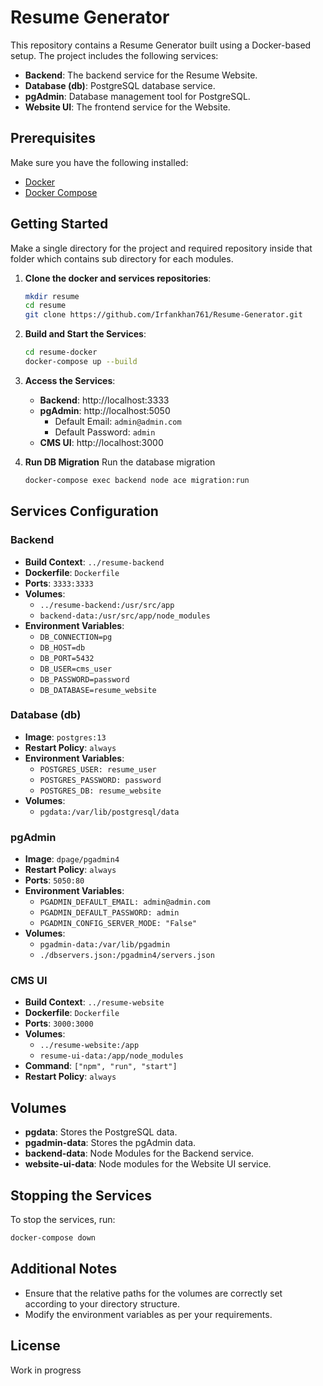 # Resume Generator

This repository contains a Resume Generator built using a Docker-based setup. The project includes the following services:

- **Backend**: The backend service for the Resume Website.
- **Database (db)**: PostgreSQL database service.
- **pgAdmin**: Database management tool for PostgreSQL.
- **Website UI**: The frontend service for the Website.

## Prerequisites

Make sure you have the following installed:

- [Docker](https://www.docker.com/get-started)
- [Docker Compose](https://docs.docker.com/compose/install/)

## Getting Started

Make a single directory for the project and required repository inside that folder which contains sub directory for each modules.

1. **Clone the docker and services repositories**:

   ```sh
   mkdir resume
   cd resume
   git clone https://github.com/Irfankhan761/Resume-Generator.git
   ```

2. **Build and Start the Services**:

   ```sh
   cd resume-docker
   docker-compose up --build
   ```

3. **Access the Services**:

   - **Backend**: http://localhost:3333
   - **pgAdmin**: http://localhost:5050
     - Default Email: `admin@admin.com`
     - Default Password: `admin`
   - **CMS UI**: http://localhost:3000

4. **Run DB Migration**
   Run the database migration

   ```sh
   docker-compose exec backend node ace migration:run
   ```

## Services Configuration

### Backend

- **Build Context**: `../resume-backend`
- **Dockerfile**: `Dockerfile`
- **Ports**: `3333:3333`
- **Volumes**:
  - `../resume-backend:/usr/src/app`
  - `backend-data:/usr/src/app/node_modules`
- **Environment Variables**:
  - `DB_CONNECTION=pg`
  - `DB_HOST=db`
  - `DB_PORT=5432`
  - `DB_USER=cms_user`
  - `DB_PASSWORD=password`
  - `DB_DATABASE=resume_website`

### Database (db)

- **Image**: `postgres:13`
- **Restart Policy**: `always`
- **Environment Variables**:
  - `POSTGRES_USER: resume_user`
  - `POSTGRES_PASSWORD: password`
  - `POSTGRES_DB: resume_website`
- **Volumes**:
  - `pgdata:/var/lib/postgresql/data`

### pgAdmin

- **Image**: `dpage/pgadmin4`
- **Restart Policy**: `always`
- **Ports**: `5050:80`
- **Environment Variables**:
  - `PGADMIN_DEFAULT_EMAIL: admin@admin.com`
  - `PGADMIN_DEFAULT_PASSWORD: admin`
  - `PGADMIN_CONFIG_SERVER_MODE: "False"`
- **Volumes**:
  - `pgadmin-data:/var/lib/pgadmin`
  - `./dbservers.json:/pgadmin4/servers.json`

### CMS UI

- **Build Context**: `../resume-website`
- **Dockerfile**: `Dockerfile`
- **Ports**: `3000:3000`
- **Volumes**:
  - `../resume-website:/app`
  - `resume-ui-data:/app/node_modules`
- **Command**: `["npm", "run", "start"]`
- **Restart Policy**: `always`

## Volumes

- **pgdata**: Stores the PostgreSQL data.
- **pgadmin-data**: Stores the pgAdmin data.
- **backend-data**: Node Modules for the Backend service.
- **website-ui-data**: Node modules for the Website UI service.

## Stopping the Services

To stop the services, run:

```sh
docker-compose down
```

## Additional Notes

- Ensure that the relative paths for the volumes are correctly set according to your directory structure.
- Modify the environment variables as per your requirements.

## License

Work in progress
